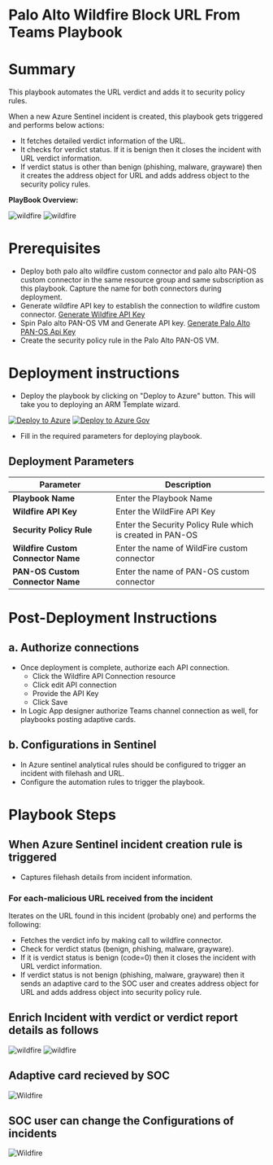 # Palo Alto Wildfire Block URL From Teams Playbook
# Summary
This playbook automates the URL verdict and adds it to security policy rules.

When a new Azure Sentinel incident is created, this playbook gets triggered and performs below actions:
- It fetches detailed verdict information of the URL.
- It checks for verdict status. If it is benign then it closes the incident with URL verdict information.
- If verdict status is other than benign (phishing, malware, grayware) then it creates the address object for URL and adds address object to the security policy rules.

**PlayBook Overview:**

![wildfire](./Images/PlaybookdesignerLight.png)
![wildfire](./Images/PlaybookdesignerDark.png)

# Prerequisites
- Deploy both palo alto wildfire custom connector and palo alto PAN-OS custom connector in the same resource group and same subscription as this playbook. Capture the name for both connectors during deployment.
- Generate wildfire API key to establish the connection to wildfire custom connector. [Generate Wildfire API Key](https://wildfire.paloaltonetworks.com/wildfire/dashboard)
- Spin Palo alto PAN-OS VM and Generate API key. [Generate Palo Alto PAN-OS Api Key](https://docs.paloaltonetworks.com/vm-series/9-1/vm-series-deployment/license-the-vm-series-firewall/licensing-api/manage-the-licensing-api-key.html)
- Create the security policy rule in the Palo Alto PAN-OS VM.


# Deployment instructions 
- Deploy the playbook by clicking on "Deploy to Azure" button. This will take you to deploying an ARM Template wizard.

[![Deploy to Azure](https://aka.ms/deploytoazurebutton)](https://portal.azure.com/#create/Microsoft.Template/uri/https%3A%2F%2Fraw.githubusercontent.com%2FAzure%2FAzure-Sentinel%2Fmaster%2FPlaybooks%2FPaloAlto-Wildfire%2FPlaybooks%2FWildfire_URL_Verdict_on_Teams%2Fazuredeploy.json)
[![Deploy to Azure Gov](https://aka.ms/deploytoazuregovbutton)](https://portal.azure.us/#create/Microsoft.Template/uri/https%3A%2F%2Fraw.githubusercontent.com%2FAzure%2FAzure-Sentinel%2Fmaster%2FPlaybooks%2FPaloAlto-Wildfire%2FPlaybooks%2FWildfire_URL_Verdict_on_Teams%2Fazuredeploy.json)


 - Fill in the required parameters for deploying playbook.
## Deployment Parameters

| Parameter  | Description |
| ------------- | ------------- |
| **Playbook Name** | Enter the Playbook Name |
| **Wildfire API Key**  | Enter the WildFire API Key | 
| **Security Policy Rule** | Enter the Security Policy Rule which is created in PAN-OS |
| **Wildfire Custom Connector Name** | Enter the name of WildFire custom connector |
| **PAN-OS Custom Connector Name**  | Enter the name of PAN-OS custom connector|  

# Post-Deployment Instructions 
## a. Authorize connections
* Once deployment is complete, authorize each API connection.
  - Click the Wildfire API Connection resource
  - Click edit API connection
  - Provide the API Key
  - Click Save
* In Logic App designer authorize Teams channel connection as well, for playbooks posting adaptive cards.

## b. Configurations in Sentinel
- In Azure sentinel analytical rules should be configured to trigger an incident with filehash and URL. 
- Configure the automation rules to trigger the playbook.

# Playbook Steps
## When Azure Sentinel incident creation rule is triggered
  - Captures filehash details from incident information.
  ### For each-malicious URL received from the incident
  Iterates on the URL found in this incident (probably one) and performs the following:
- Fetches the verdict info by making call to wildfire connector.
- Check for verdict status (benign, phishing, malware, grayware).
- If it is verdict status is benign (code=0) then it closes the incident with URL verdict information.
- If verdict status is not benign (phishing, malware, grayware) then it sends an adaptive card to the SOC user and creates address object for URL and adds address object into security policy rule.

## Enrich Incident with verdict or verdict report details as follows
 ![wildfire](./Images/IncidentCommentLight.jpg)
 ![wildfire](./Images/IncidentCommentDark.jpg)
 
## Adaptive card recieved by SOC
 ![Wildfire](./Images/AdaptiveCard2.png)

## SOC user can change the Configurations of incidents
  ![Wildfire](./Images/AdaptiveCard1.jpg)